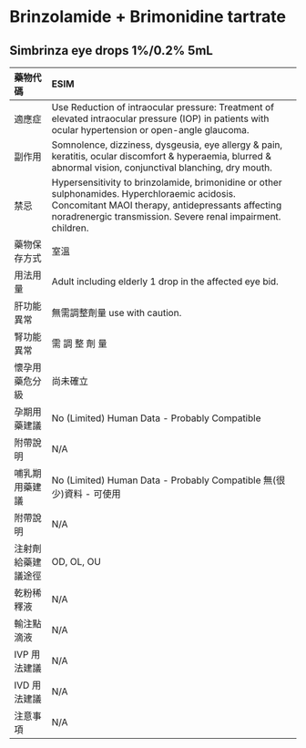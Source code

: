 # Brinzolamide +  Brimonidine tartrate

## Simbrinza eye drops 1%/0.2% 5mL

| 藥物代碼           | ESIM                                                                                                                                                                                                               |
|:-------------------|:-------------------------------------------------------------------------------------------------------------------------------------------------------------------------------------------------------------------|
| 適應症             | Use Reduction of intraocular pressure: Treatment of elevated intraocular pressure (IOP) in patients with ocular hypertension or open-angle glaucoma.                                                               |
| 副作用             | Somnolence, dizziness, dysgeusia, eye allergy & pain, keratitis, ocular discomfort & hyperaemia, blurred & abnormal vision, conjunctival blanching, dry mouth.                                                     |
| 禁忌               | Hypersensitivity to brinzolamide, brimonidine or other sulphonamides. Hyperchloraemic acidosis. Concomitant MAOI therapy, antidepressants affecting noradrenergic transmission. Severe renal impairment. children. |
| 藥物保存方式       | 室溫                                                                                                                                                                                                               |
| 用法用量           | Adult including elderly 1 drop in the affected eye bid.                                                                                                                                                            |
| 肝功能異常         | 無需調整劑量  use with caution.                                                                                                                                                                                    |
| 腎功能異常         | 需 調 整 劑 量                                                                                                                                                                                                     |
| 懷孕用藥危分級     | 尚未確立                                                                                                                                                                                                           |
| 孕期用藥建議       | No (Limited) Human Data - Probably Compatible                                                                                                                                                                      |
| 附帶說明           | N/A                                                                                                                                                                                                                |
| 哺乳期用藥建議     | No (Limited) Human Data - Probably Compatible 無(很少)資料 - 可使用                                                                                                                                                |
| 附帶說明           | N/A                                                                                                                                                                                                                |
| 注射劑給藥建議途徑 | OD, OL, OU                                                                                                                                                                                                         |
| 乾粉稀釋液         | N/A                                                                                                                                                                                                                |
| 輸注點滴液         | N/A                                                                                                                                                                                                                |
| IVP 用法建議       | N/A                                                                                                                                                                                                                |
| IVD 用法建議       | N/A                                                                                                                                                                                                                |
| 注意事項           | N/A                                                                                                                                                                                                                |

